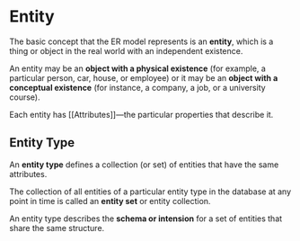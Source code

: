 # Entity

The basic concept that the ER model represents is an **entity**, which is a thing or object in the real world with an independent existence.

An entity may be an **object with a physical existence** (for example, a particular person, car, house, or employee) or it may be an **object with a conceptual existence** (for instance, a company, a job, or a university course).

Each entity has [[Attributes]]—the particular properties that describe it.

## Entity Type
An **entity type** defines a collection (or set) of entities that have the same attributes.

The collection of all entities of a particular entity type in the database at any point in time is called an **entity set** or entity collection.

An entity type describes the **schema or intension** for a set of entities that share the same structure.
